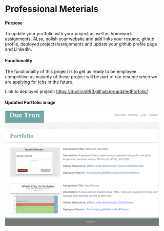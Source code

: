 # Professional Meterials

#### Purpose

To update your portfolio with your project as well as homework assignments. ALso, polish your website and add links your resume, github profile, deployed projects/assignments and update your github profile page and Linkedln.

#### Functionality

The functionality of this project is to get us ready to be employee competitive as majority of these project will be part of our resume when we are applying for jobs in the future.

Link to deployed project: https://ductran963.github.io/updatedPorfolio/

#### Updated Portfolio image
![image info](./assets/images/updatedPortfolio.png)




